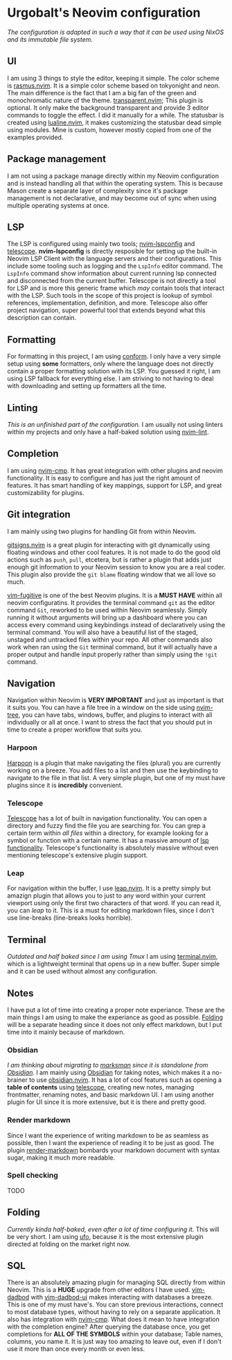# Urgobalt's Neovim configuration
_The configuration is adapted in such a way that it can be used using NixOS and its immutable file system._

## UI
I am using 3 things to style the editor, keeping it simple. The color scheme is [rasmus.nvim](https://github.com/kvrohit/rasmus.nvim). It is a simple color scheme based on tokyonight and neon. The main difference is the fact that I am a big fan of the green and monochromatic nature of the theme. [transparent.nvim](https://github.com/xiyaowong/transparent.nvim); This plugin is optional. It only make the background transparent and provide 3 editor commands to toggle the effect. I did it manually for a while. The statusbar is created using [lualine.nvim](https://github.com/nvim-lualine/lualine.nvim), it makes customizing the statusbar dead simple using modules. Mine is custom, however mostly copied from one of the examples provided.

## Package management
I am not using a package manage directly within my Neovim configuration and is instead handling all that within the operating system. This is because Mason create a separate layer of complexity since it's package management is not declarative, and may become out of sync when using multiple operating systems at once.

## LSP
The LSP is configured using mainly two tools; [nvim-lspconfig](https://github.com/neovim/nvim-lspconfig) and [telescope](https://github.com/nvim-telescope/telescope.nvim). __nvim-lspconfig__ is directly resposible for setting up the built-in Neovim LSP Client with the language servers and their configurations. This include some tooling such as logging and the `LspInfo` editor command. The `LspInfo` command show information about current running lsp connected and disconnected from the current buffer. Telescope is not directly a tool for LSP and is more this generic frame which _may_ contain tools that interact with the LSP. Such tools in the scope of this project is lookup of symbol references, implementation, definition, and more. Telescope also offer project navigation, super powerful tool that extends beyond what this description can contain.

## Formatting
For formatting in this project, I am using [conform](https://github.com/stevearc/conform.nvim). I only have a very simple setup using __some__ formatters, only where the language does not directly contain a proper formatting solution with its LSP. You guessed it right, I am using LSP fallback for everything else. I am striving to not having to deal with downloading and setting up formatters all the time.

## Linting
_This is an unfinished part of the configuration._
I am usually not using linters within my projects and only have a half-baked solution using [nvim-lint](https://github.com/mfussenegger/nvim-lint).

## Completion
I am using [nvim-cmp](https://github.com/hrsh7th/nvim-cmp). It has great integration with other plugins and neovim functionality. It is easy to configure and has just the right amount of features. It has smart handling of key mappings, support for LSP, and great customizability for plugins.

## Git integration
I am mainly using two plugins for handling Git from within Neovim.

[gitsigns.nvim](https://github.com/lewis6991/gitsigns.nvim) is a great plugin for interacting with git dynamically using floating windows and other cool features. It is not made to do the good old actions such as `push`, `pull`, etcetera, but is rather a plugin that adds just enough git information to your Neovim session to know you are a real coder. This plugin also provide the `git blame` floating window that we all love so much.

[vim-fugitive](https://github.com/tpope/vim-fugitive) is one of the best Neovim plugins. It is a __MUST HAVE__ within all neovim configuratins. It provides the terminal command `git` as the editor command `Git`, reworked to be used within Neovim seamlessly. Simply running it without arguments will bring up a dashboard where you can access every command using keybindings instead of declaratively using the terminal command. You will also have a beautiful list of the staged, unstaged and untracked files within your repo. All other commands also work when ran using the `Git` terminal command, but it will actually have a proper output and handle input properly rather than simply using the `!git` command.

## Navigation
Navigation within Neovim is __VERY IMPORTANT__ and just as important is that it suits you. You can have a file tree in a window on the side using [nvim-tree](https://github.com/nvim-tree/nvim-tree.lua), you can have tabs, windows, buffer, and plugins to interact with all individually or all at once. I want to stress the fact that you should put in time to create a proper workflow that suits you.

### Harpoon
[Harpoon](https://github.com/ThePrimeagen/harpoon) is a plugin that make navigating the files (plural) you are currently working on a breeze. You add files to a list and then use the keybinding to navigate to the file in that list. A very simple plugin, but one of my must have plugins since it is __incredibly__ convenient.

### Telescope
[Telescope](https://github.com/nvim-telescope/telescope.nvim) has a lot of built in navigation functionality. You can open a directory and fuzzy find the file you are searching for. You can grep a certain term within _all files_ within a directory, for example looking for a symbol or function with a certain name. It has a massive amount of [lsp functionality](#lsp). Telescope's functionality is absolutely massive without even mentioning telescope's extensive plugin support.

### Leap
For navigation within the buffer, I use [leap.nvim](https://github.com/ggandor/leap.nvim). It is a pretty simply but amazign plugin that allows you to just to any word within your current viewport using only the first two characters of that word. If you can read it, you can _leap_ to it. This is a must for editing markdown files, since I don't use line-breaks (line-breaks looks horrible).

## Terminal
_Outdated and half baked since I am using Tmux_
I am using [terminal.nvim](https://github.com/rebelot/terminal.nvim), which is a lightweight terminal that opens up in a new buffer. Super simple and it can be used without almost any configuration.

## Notes
I have put a lot of time into creating a proper note experiance. These are the main things I am using to make the experiance as good as possible. [Folding](#folding) will be a separate heading since it does not only effect markdown, but I put time into it mainly because of markdown.

### Obsidian
_I am thinking about migrating to [marksman](https://github.com/artempyanykh/marksman) since it is standalone from [Obsidian](https://obsidian.md/)._
I am mainly using [Obsidian](https://obsidian.md/) for taking notes, which makes it a no-brainer to use [obsidian.nvim](https://github.com/epwalsh/obsidian.nvim). It has a lot of cool features such as opening a __table of contents__ using [telescope](https://github.com/nvim-telescope/telescope.nvim), creating new notes, managing frontmatter, renaming notes, and basic markdown UI. I am using another plugin for UI since it is more extensive, but it is there and pretty good.

### Render markdown
Since I want the experience of writing markdown to be as seamless as possible, then I want the experience of reading it to be just as good. The plugin [render-markdown](https://github.com/MeanderingProgrammer/render-markdown.nvim) bombards your markdown document with syntax sugar, making it much more readable.

### Spell checking
TODO

## Folding
_Currently kinda half-baked, even after a lot of time configuring it._
This will be very short. I am using [ufo](https://github.com/kevinhwang91/nvim-ufo?tab=readme-ov-file), because it is the most extensive plugin directed at folding on the market right now.

## SQL
There is an absolutely amazing plugin for managing SQL directly from within Neovim. This is a __HUGE__ upgrade from other editors I have used. [vim-dadbod](https://github.com/tpope/vim-dadbod) with [vim-dadbod-ui](https://github.com/kristijanhusak/vim-dadbod-ui) makes interacting with databases a breeze. This is one of my must have's. You can store previous interactions, connect to most database types, without having to rely on a separate application. It also has integration with [nvim-cmp](https://github.com/hrsh7th/nvim-cmp). What does it mean to have integration with the completion engine? After querying the database once, you get completions for __ALL OF THE SYMBOLS__ within your database; Table names, columns, you name it. It is just way too amazing to leave out, even if I don't use it more than once every month or even less.
